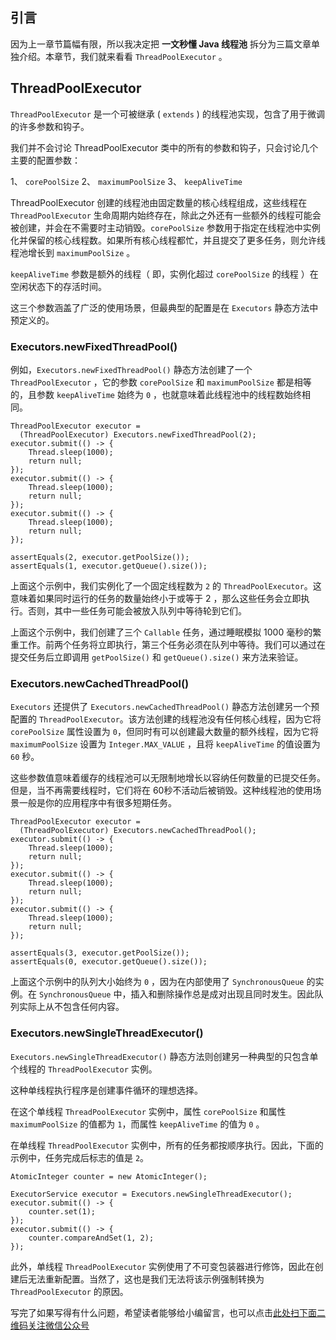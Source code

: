 ## 引言
因为上一章节篇幅有限，所以我决定把 **一文秒懂 Java 线程池** 拆分为三篇文章单独介绍。本章节，我们就来看看 `ThreadPoolExecutor` 。

## ThreadPoolExecutor ##

`ThreadPoolExecutor` 是一个可被继承 ( `extends` ) 的线程池实现，包含了用于微调的许多参数和钩子。

我们并不会讨论 ThreadPoolExecutor 类中的所有的参数和钩子，只会讨论几个主要的配置参数：

1、  `corePoolSize`
2、  `maximumPoolSize`
3、  `keepAliveTime`

ThreadPoolExecutor 创建的线程池由固定数量的核心线程组成，这些线程在 `ThreadPoolExecutor` 生命周期内始终存在，除此之外还有一些额外的线程可能会被创建，并会在不需要时主动销毁。`corePoolSize` 参数用于指定在线程池中实例化并保留的核心线程数。如果所有核心线程都忙，并且提交了更多任务，则允许线程池增长到 `maximumPoolSize` 。

`keepAliveTime` 参数是额外的线程（ 即，实例化超过 `corePoolSize` 的线程 ）在空闲状态下的存活时间。

这三个参数涵盖了广泛的使用场景，但最典型的配置是在 `Executors` 静态方法中预定义的。

### Executors.newFixedThreadPool() ###

例如，`Executors.newFixedThreadPool()` 静态方法创建了一个 `ThreadPoolExecutor` ，它的参数 `corePoolSize` 和 `maximumPoolSize` 都是相等的，且参数 `keepAliveTime` 始终为 `0` ，也就意味着此线程池中的线程数始终相同。

```
ThreadPoolExecutor executor = 
  (ThreadPoolExecutor) Executors.newFixedThreadPool(2);
executor.submit(() -> {
    Thread.sleep(1000);
    return null;
});
executor.submit(() -> {
    Thread.sleep(1000);
    return null;
});
executor.submit(() -> {
    Thread.sleep(1000);
    return null;
});

assertEquals(2, executor.getPoolSize());
assertEquals(1, executor.getQueue().size());
```

上面这个示例中，我们实例化了一个固定线程数为 `2` 的 `ThreadPoolExecutor`。这意味着如果同时运行的任务的数量始终小于或等于 2 ，那么这些任务会立即执行。否则，其中一些任务可能会被放入队列中等待轮到它们。

上面这个示例中，我们创建了三个 `Callable` 任务，通过睡眠模拟 1000 毫秒的繁重工作。前两个任务将立即执行，第三个任务必须在队列中等待。我们可以通过在提交任务后立即调用 `getPoolSize()` 和 `getQueue().size()` 来方法来验证。

### Executors.newCachedThreadPool() ###

`Executors` 还提供了 `Executors.newCachedThreadPool()` 静态方法创建另一个预配置的 `ThreadPoolExecutor`。该方法创建的线程池没有任何核心线程，因为它将 `corePoolSize` 属性设置为 `0`，但同时有可以创建最大数量的额外线程，因为它将 `maximumPoolSize` 设置为 `Integer.MAX_VALUE` ，且将 `keepAliveTime` 的值设置为 `60` 秒。

这些参数值意味着缓存的线程池可以无限制地增长以容纳任何数量的已提交任务。但是，当不再需要线程时，它们将在 60秒不活动后被销毁。这种线程池的使用场景一般是你的应用程序中有很多短期任务。

```
ThreadPoolExecutor executor = 
  (ThreadPoolExecutor) Executors.newCachedThreadPool();
executor.submit(() -> {
    Thread.sleep(1000);
    return null;
});
executor.submit(() -> {
    Thread.sleep(1000);
    return null;
});
executor.submit(() -> {
    Thread.sleep(1000);
    return null;
});

assertEquals(3, executor.getPoolSize());
assertEquals(0, executor.getQueue().size());
```

上面这个示例中的队列大小始终为 `0` ，因为在内部使用了 `SynchronousQueue` 的实例。在 `SynchronousQueue` 中，插入和删除操作总是成对出现且同时发生。因此队列实际上从不包含任何内容。

### Executors.newSingleThreadExecutor() ###

`Executors.newSingleThreadExecutor()` 静态方法则创建另一种典型的只包含单个线程的 `ThreadPoolExecutor` 实例。

这种单线程执行程序是创建事件循环的理想选择。

在这个单线程 `ThreadPoolExecutor` 实例中，属性 `corePoolSize` 和属性 `maximumPoolSize` 的值都为 `1`，而属性 `keepAliveTime` 的值为 `0` 。

在单线程 `ThreadPoolExecutor` 实例中，所有的任务都按顺序执行。因此，下面的示例中，任务完成后标志的值是 `2`。

```
AtomicInteger counter = new AtomicInteger();

ExecutorService executor = Executors.newSingleThreadExecutor();
executor.submit(() -> {
    counter.set(1);
});
executor.submit(() -> {
    counter.compareAndSet(1, 2);
});
```

此外，单线程 `ThreadPoolExecutor` 实例使用了不可变包装器进行修饰，因此在创建后无法重新配置。当然了，这也是我们无法将该示例强制转换为 `ThreadPoolExecutor` 的原因。



写完了如果写得有什么问题，希望读者能够给小编留言，也可以点击[此处扫下面二维码关注微信公众号](https://www.ycbbs.vip/?p=28 "此处扫下面二维码关注微信公众号")